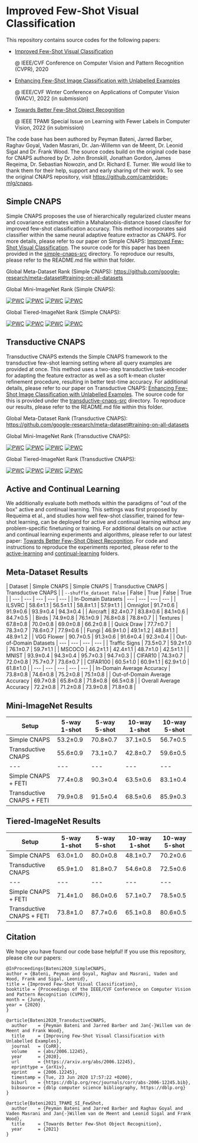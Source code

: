 # Improved Few-Shot Visual Classification

This repository contains source codes for the following papers:

- [Improved Few-Shot Visual Classification](https://openaccess.thecvf.com/content_CVPR_2020/html/Bateni_Improved_Few-Shot_Visual_Classification_CVPR_2020_paper.html) 
  
  @ IEEE/CVF Conference on Computer Vision and Pattern Recognition (CVPR), 2020
  
- [Enhancing Few-Shot Image Classification with Unlabelled Examples](https://arxiv.org/abs/2006.12245) 

  @ IEEE/CVF Winter Conference on Applications of Computer Vision (WACV), 2022 (in submission)
  
- [Towards Better Few-Shot Object Recognition]() 
  
  @ IEEE TPAMI Special Issue on Learning with Fewer Labels in Computer Vision, 2022 (in submission)

The code base has been authored by Peyman Bateni, Jarred Barber, Raghav Goyal, Vaden Masrani, Dr. Jan-Willemn van de Meent, Dr. Leonid Sigal and Dr. Frank Wood. The source codes build on the original code base for CNAPS authored by Dr. John Bronskill, Jonathan Gordon, James Reqeima, Dr. Sebastian Nowozin, and Dr. Richard E. Turner. We would like to thank them for their help, support and early sharing of their work. To see the original CNAPS repository, visit https://github.com/cambridge-mlg/cnaps.

## Simple CNAPS

Simple CNAPS proposes the use of hierarchically regularized cluster means and covariance estimates within a Mahalanobis-distance based classifer for improved few-shot classification accuracy. This method incorporates said classifier within the same neural adaptive feature extractor as CNAPS. For more details, please refer to our paper on Simple CNAPS: [Improved Few-Shot Visual Classification](https://openaccess.thecvf.com/content_CVPR_2020/html/Bateni_Improved_Few-Shot_Visual_Classification_CVPR_2020_paper.html). The source code for this paper has been provided in the [simple-cnaps-src](https://github.com/plai-group/simple-cnaps/simple-cnaps-src) directory. To reproduce our results, please refer to the README.md file within that folder.

Global Meta-Dataset Rank (Simple CNAPS): https://github.com/google-research/meta-dataset#training-on-all-datasets

Global Mini-ImageNet Rank (Simple CNAPS):

[![PWC](https://img.shields.io/endpoint.svg?url=https://paperswithcode.com/badge/improved-few-shot-visual-classification/few-shot-image-classification-on-mini-2)](https://paperswithcode.com/sota/few-shot-image-classification-on-mini-2?p=improved-few-shot-visual-classification)
[![PWC](https://img.shields.io/endpoint.svg?url=https://paperswithcode.com/badge/improved-few-shot-visual-classification/few-shot-image-classification-on-mini-3)](https://paperswithcode.com/sota/few-shot-image-classification-on-mini-3?p=improved-few-shot-visual-classification)
[![PWC](https://img.shields.io/endpoint.svg?url=https://paperswithcode.com/badge/improved-few-shot-visual-classification/few-shot-image-classification-on-mini-12)](https://paperswithcode.com/sota/few-shot-image-classification-on-mini-12?p=improved-few-shot-visual-classification)
[![PWC](https://img.shields.io/endpoint.svg?url=https://paperswithcode.com/badge/improved-few-shot-visual-classification/few-shot-image-classification-on-mini-13)](https://paperswithcode.com/sota/few-shot-image-classification-on-mini-13?p=improved-few-shot-visual-classification)

Global Tiered-ImageNet Rank (Simple CNAPS):

[![PWC](https://img.shields.io/endpoint.svg?url=https://paperswithcode.com/badge/improved-few-shot-visual-classification/few-shot-image-classification-on-tiered)](https://paperswithcode.com/sota/few-shot-image-classification-on-tiered?p=improved-few-shot-visual-classification)
[![PWC](https://img.shields.io/endpoint.svg?url=https://paperswithcode.com/badge/improved-few-shot-visual-classification/few-shot-image-classification-on-tiered-1)](https://paperswithcode.com/sota/few-shot-image-classification-on-tiered-1?p=improved-few-shot-visual-classification)
[![PWC](https://img.shields.io/endpoint.svg?url=https://paperswithcode.com/badge/improved-few-shot-visual-classification/few-shot-image-classification-on-tiered-2)](https://paperswithcode.com/sota/few-shot-image-classification-on-tiered-2?p=improved-few-shot-visual-classification)
[![PWC](https://img.shields.io/endpoint.svg?url=https://paperswithcode.com/badge/improved-few-shot-visual-classification/few-shot-image-classification-on-tiered-3)](https://paperswithcode.com/sota/few-shot-image-classification-on-tiered-3?p=improved-few-shot-visual-classification)

## Transductive CNAPS
Transductive CNAPS extends the Simple CNAPS framework to the transductive few-shot learning setting where all query examples are provided at once. This method uses a two-step transductive task-encoder for adapting the feature extractor as well as a soft k-mean cluster refinement procedure, resulting in better test-time accuracy. For additional details, please refer to our paper on Transductive CNAPS: [Enhancing Few-Shot Image Classification with Unlabelled Examples](https://arxiv.org/abs/2006.12245). The source code for this is provided under the [transductive-cnaps-src](https://github.com/plai-group/simple-cnaps/transductive-cnaps-src) directory. To reproduce our results, please refer to the README.md file within this folder.

Global Meta-Dataset Rank (Transductive CNAPS): https://github.com/google-research/meta-dataset#training-on-all-datasets

Global Mini-ImageNet Rank (Transductive CNAPS):

[![PWC](https://img.shields.io/endpoint.svg?url=https://paperswithcode.com/badge/improving-few-shot-visual-classification-with/few-shot-image-classification-on-mini-2)](https://paperswithcode.com/sota/few-shot-image-classification-on-mini-2?p=improving-few-shot-visual-classification-with)
[![PWC](https://img.shields.io/endpoint.svg?url=https://paperswithcode.com/badge/improving-few-shot-visual-classification-with/few-shot-image-classification-on-mini-3)](https://paperswithcode.com/sota/few-shot-image-classification-on-mini-3?p=improving-few-shot-visual-classification-with)
[![PWC](https://img.shields.io/endpoint.svg?url=https://paperswithcode.com/badge/improving-few-shot-visual-classification-with/few-shot-image-classification-on-mini-12)](https://paperswithcode.com/sota/few-shot-image-classification-on-mini-12?p=improving-few-shot-visual-classification-with)
[![PWC](https://img.shields.io/endpoint.svg?url=https://paperswithcode.com/badge/improving-few-shot-visual-classification-with/few-shot-image-classification-on-mini-13)](https://paperswithcode.com/sota/few-shot-image-classification-on-mini-13?p=improving-few-shot-visual-classification-with)

Global Tiered-ImageNet Rank (Transductive CNAPS):

[![PWC](https://img.shields.io/endpoint.svg?url=https://paperswithcode.com/badge/improving-few-shot-visual-classification-with/few-shot-image-classification-on-tiered)](https://paperswithcode.com/sota/few-shot-image-classification-on-tiered?p=improving-few-shot-visual-classification-with)
[![PWC](https://img.shields.io/endpoint.svg?url=https://paperswithcode.com/badge/improving-few-shot-visual-classification-with/few-shot-image-classification-on-tiered-1)](https://paperswithcode.com/sota/few-shot-image-classification-on-tiered-1?p=improving-few-shot-visual-classification-with)
[![PWC](https://img.shields.io/endpoint.svg?url=https://paperswithcode.com/badge/improving-few-shot-visual-classification-with/few-shot-image-classification-on-mini-12)](https://paperswithcode.com/sota/few-shot-image-classification-on-mini-12?p=improving-few-shot-visual-classification-with)
[![PWC](https://img.shields.io/endpoint.svg?url=https://paperswithcode.com/badge/improving-few-shot-visual-classification-with/few-shot-image-classification-on-mini-13)](https://paperswithcode.com/sota/few-shot-image-classification-on-mini-13?p=improving-few-shot-visual-classification-with)

## Active and Continual Learning

We additionally evaluate both methods within the paradigms of "out of the box" active and continual learning. This settings was first proposed by Requeima et al., and studies how well few-shot classifier, trained for few-shot learning, can be deployed for active and continual learning without any problem-specific finetuning or training. For additional details on our active and continual learning experiments and algorithms, please refer to our latest paper: [Towards Better Few-Shot Object Recognition](). For code and instructions to reproduce the experiments reported, please refer to the [active-learning](https://github.com/plai-group/simple-cnaps/active-learning) and [continual-learning](https://github.com/plai-group/simple-cnaps/continual-learning) folders.

## Meta-Dataset Results

| Dataset                         | Simple CNAPS | Simple CNAPS | Transductive CNAPS | Transductive CNAPS |
| ```--shuffle_dataset False```   | False        | True         | False              | True               |
| ---                             | ---          | ---          | ---                | ---                |
| In-Domain Datasets              | ---          | ---          | ---                | ---                |
| ILSVRC                          | 58.6±1.1     | 56.5±1.1     | 58.8±1.1           | 57.9±1.1           |
| Omniglot                        | 91.7±0.6     | 91.9±0.6     | 93.9±0.4           | 94.3±0.4           |
| Aircraft                        | 82.4±0.7     | 83.8±0.6     | 84.1±0.6           | 84.7±0.5           |
| Birds                           | 74.9±0.8     | 76.1±0.9     | 76.8±0.8           | 78.8±0.7           |
| Textures                        | 67.8±0.8     | 70.0±0.8     | 69.0±0.8           | 66.2±0.8           |
| Quick Draw                      | 77.7±0.7     | 78.3±0.7     | 78.6±0.7           | 77.9±0.6           |
| Fungi                           | 46.9±1.0     | 49.1±1.2     | 48.8±1.1           | 48.9±1.2           |
| VGG Flower                      | 90.7±0.5     | 91.3±0.6     | 91.6±0.4           | 92.3±0.4           |
| Out-of-Domain Datasets          | ---          | ---          | ---                | ---                |
| Traffic Signs                   | 73.5±0.7     | 59.2±1.0     | 76.1±0.7           | 59.7±1.1           |
| MSCOCO                          | 46.2±1.1     | 42.4±1.1     | 48.7±1.0           | 42.5±1.1           |
| MNIST                           | 93.9±0.4     | 94.3±0.4     | 95.7±0.3           | 94.7±0.3           |
| CIFAR10                         | 74.3±0.7     | 72.0±0.8     | 75.7±0.7           | 73.6±0.7           |
| CIFAR100                        | 60.5±1.0     | 60.9±1.1     | 62.9±1.0           | 61.8±1.0           |
| ---                             | ---          | ---          | ---                | ---                |
| In-Domain Average Accuracy      | 73.8±0.8     | 74.6±0.8     | 75.2±0.8           | 75.1±0.8           |
| Out-of-Domain Average Accuracy  | 69.7±0.8     | 65.8±0.8     | 71.8±0.8           | 66.5±0.8           |
| Overall Average Accuracy        | 72.2±0.8     | 71.2±0.8     | 73.9±0.8           | 71.8±0.8           |

## Mini-ImageNet Results

| Setup                           | 5-way 1-shot | 5-way 5-shot    | 10-way 1-shot    | 10-way 5-shot    |
| ---                             | ---          | ---             | ---              | ---              |
| Simple CNAPS                    | 53.2±0.9     | 70.8±0.7        | 37.1±0.5         | 56.7±0.5         |
| Transductive CNAPS              | 55.6±0.9     | 73.1±0.7        | 42.8±0.7         | 59.6±0.5         |
| ---                             | ---          | ---             | ---              | ---              |
| Simple CNAPS + FETI             | 77.4±0.8     | 90.3±0.4        | 63.5±0.6         | 83.1±0.4         |
| Transductive CNAPS + FETI       | 79.9±0.8     | 91.5±0.4        | 68.5±0.6         | 85.9±0.3         |

## Tiered-ImageNet Results

| Setup                           | 5-way 1-shot | 5-way 5-shot    | 10-way 1-shot    | 10-way 5-shot    |
| ---                             | ---          | ---             | ---              | ---              |
| Simple CNAPS                    | 63.0±1.0     | 80.0±0.8        | 48.1±0.7         | 70.2±0.6         |
| Transductive CNAPS              | 65.9±1.0     | 81.8±0.7        | 54.6±0.8         | 72.5±0.6         |
| ---                             | ---          | ---             | ---              | ---              |
| Simple CNAPS + FETI             | 71.4±1.0     | 86.0±0.6        | 57.1±0.7         | 78.5±0.5         |
| Transductive CNAPS + FETI       | 73.8±1.0     | 87.7±0.6        | 65.1±0.8         | 80.6±0.5         |

## Citation
We hope you have found our code base helpful! If you use this repository, please cite our papers:

```
@InProceedings{Bateni2020_SimpleCNAPS,
author = {Bateni, Peyman and Goyal, Raghav and Masrani, Vaden and Wood, Frank and Sigal, Leonid},
title = {Improved Few-Shot Visual Classification},
booktitle = {Proceedings of the IEEE/CVF Conference on Computer Vision and Pattern Recognition (CVPR)},
month = {June},
year = {2020}
}

@article{Bateni2020_TransductiveCNAPS,
  author    = {Peyman Bateni and Jarred Barber and Jan{-}Willem van de Meent and Frank Wood},
  title     = {Improving Few-Shot Visual Classification with Unlabelled Examples},
  journal   = {CoRR},
  volume    = {abs/2006.12245},
  year      = {2020},
  url       = {https://arxiv.org/abs/2006.12245},
  eprinttype = {arXiv},
  eprint    = {2006.12245},
  timestamp = {Tue, 23 Jun 2020 17:57:22 +0200},
  biburl    = {https://dblp.org/rec/journals/corr/abs-2006-12245.bib},
  bibsource = {dblp computer science bibliography, https://dblp.org}
}

@article{Bateni2021_TPAMI_SI_FewShot,
  author    = {Peyman Bateni and Jarred Barber and Raghav Goyal and Vaden Masrani and Jan{-}Willem van de Meent and Leonid Sigal and Frank Wood},
  title     = {Towards Better Few-Shot Object Recognition},
  year      = {2021}
}
```
